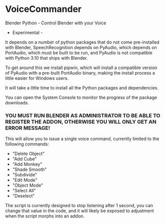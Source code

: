 # VoiceCommander
Blender Python - Control Blender with your Voice

- Experimental -

It depends on a number of python packages that do not come pre-installed with Blender, SpeechRecognition depends on PyAudio, which depends on PortAudio, which must be built to be run, and PyAudio is not compatible with Python 3.10 that ships with Blender. 

To get around this we install pipwin, which will install a compatible version of PyAudio with a pre-built PortAudio binary, making the install process a little easier for Windows users.

It will take a little time to install all the Python packages and dependencies.

You can open the System Console to monitor the progress of the package downloads.

### YOU MUST RUN BLENDER AS ADMINISTRATOR TO BE ABLE TO REGISTER THE ADDON, OTHERWISE YOU WILL ONLY GET AN ERROR MESSAGE!

This will allow you to issue a single voice command, currently limited to the following commands:

- "Delete Object"
- "Add Cube"
- "Add Monkey"
- "Shade Smooth"
- "Subdivide"
- "Edit Mode"
- "Object Mode"
- "Select All"
- "Deselect"

The script is currently designed to stop listening after 1 second, you can change that value in the code, and it will likely be exposed to adjustment when the script morphs into an addon.
